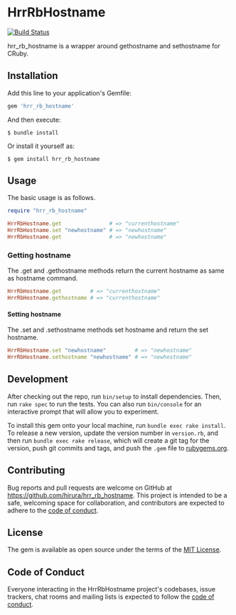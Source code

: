 # HrrRbHostname

[![Build Status](https://travis-ci.com/hirura/hrr_rb_hostname.svg?branch=master)](https://travis-ci.com/hirura/hrr_rb_hostname)

hrr_rb_hostname is a wrapper around gethostname and sethostname for CRuby.

## Installation

Add this line to your application's Gemfile:

```ruby
gem 'hrr_rb_hostname'
```

And then execute:

    $ bundle install

Or install it yourself as:

    $ gem install hrr_rb_hostname

## Usage

The basic usage is as follows.

```ruby
require "hrr_rb_hostname"

HrrRbHostname.get               # => "currenthostname"
HrrRbHostname.set "newhostname" # => "newhostname"
HrrRbHostname.get               # => "newhostname"
```

### Getting hostname

The .get and .gethostname methods return the current hostname as same as hostname command.

```ruby
HrrRbHostname.get         # => "currenthostname"
HrrRbHostname.gethostname # => "currenthostname"
```

#### Setting hostname

The .set and .sethostname methods set hostname and return the set hostname.

```ruby
HrrRbHostname.set "newhostname"         # => "newhostname"
HrrRbHostname.sethostname "newhostname" # => "newhostname"
```

## Development

After checking out the repo, run `bin/setup` to install dependencies. Then, run `rake spec` to run the tests. You can also run `bin/console` for an interactive prompt that will allow you to experiment.

To install this gem onto your local machine, run `bundle exec rake install`. To release a new version, update the version number in `version.rb`, and then run `bundle exec rake release`, which will create a git tag for the version, push git commits and tags, and push the `.gem` file to [rubygems.org](https://rubygems.org).

## Contributing

Bug reports and pull requests are welcome on GitHub at https://github.com/hirura/hrr_rb_hostname. This project is intended to be a safe, welcoming space for collaboration, and contributors are expected to adhere to the [code of conduct](https://github.com/hirura/hrr_rb_hostname/blob/master/CODE_OF_CONDUCT.md).


## License

The gem is available as open source under the terms of the [MIT License](https://opensource.org/licenses/MIT).

## Code of Conduct

Everyone interacting in the HrrRbHostname project's codebases, issue trackers, chat rooms and mailing lists is expected to follow the [code of conduct](https://github.com/hirura/hrr_rb_hostname/blob/master/CODE_OF_CONDUCT.md).

